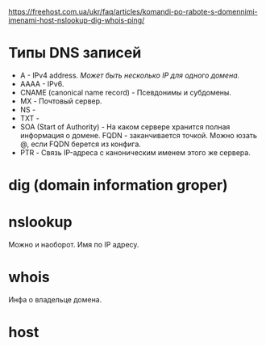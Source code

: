 https://freehost.com.ua/ukr/faq/articles/komandi-po-rabote-s-domennimi-imenami-host-nslookup-dig-whois-ping/

# Типы DNS записей

* A - IPv4 address. *Может быть несколько IP для одного домена.*
* AAAA - IPv6.
* CNAME (canonical name record) - Псевдонимы и субдомены.
* MX - Почтовый сервер.
* NS -
* TXT -
* SOA (Start of Authority) - На каком сервере хранится полная информация о домене. FQDN - заканчивается точкой. Можно юзать @, если FQDN берется из конфига.
* PTR - Связь IP-адреса с каноническим именем этого же сервера.

# dig (domain information groper)


# nslookup

Можно и наоборот. Имя по IP адресу.

# whois

Инфа о владельце домена.

# host


